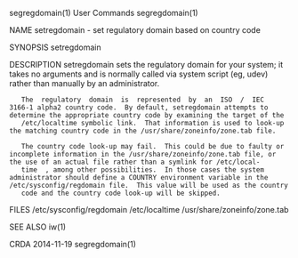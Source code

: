 segregdomain(1)                                                                                 User Commands                                                                                 segregdomain(1)



NAME
       setregdomain - set regulatory domain based on country code

SYNOPSIS
       setregdomain

DESCRIPTION
       setregdomain sets the regulatory domain for your system; it takes no arguments and is normally called via system script (eg, udev) rather than manually by an administrator.

       The  regulatory  domain  is  represented  by  an  ISO  /  IEC  3166-1 alpha2 country code.  By default, setregdomain attempts to determine the appropriate country code by examining the target of the
       /etc/localtime symbolic link.  That information is used to look-up the matching country code in the /usr/share/zoneinfo/zone.tab file.

       The country code look-up may fail.  This could be due to faulty or incomplete information in the /usr/share/zoneinfo/zone.tab file, or the use of an actual file rather than a symlink for /etc/local‐
       time  , among other possibilities.  In those cases the system administrator should define a COUNTRY environment variable in the /etc/sysconfig/regdomain file.  This value will be used as the country
       code and the country code look-up will be skipped.

FILES
       /etc/sysconfig/regdomain /etc/localtime /usr/share/zoneinfo/zone.tab

SEE ALSO
       iw(1)



CRDA                                                                                              2014-11-19                                                                                  segregdomain(1)
